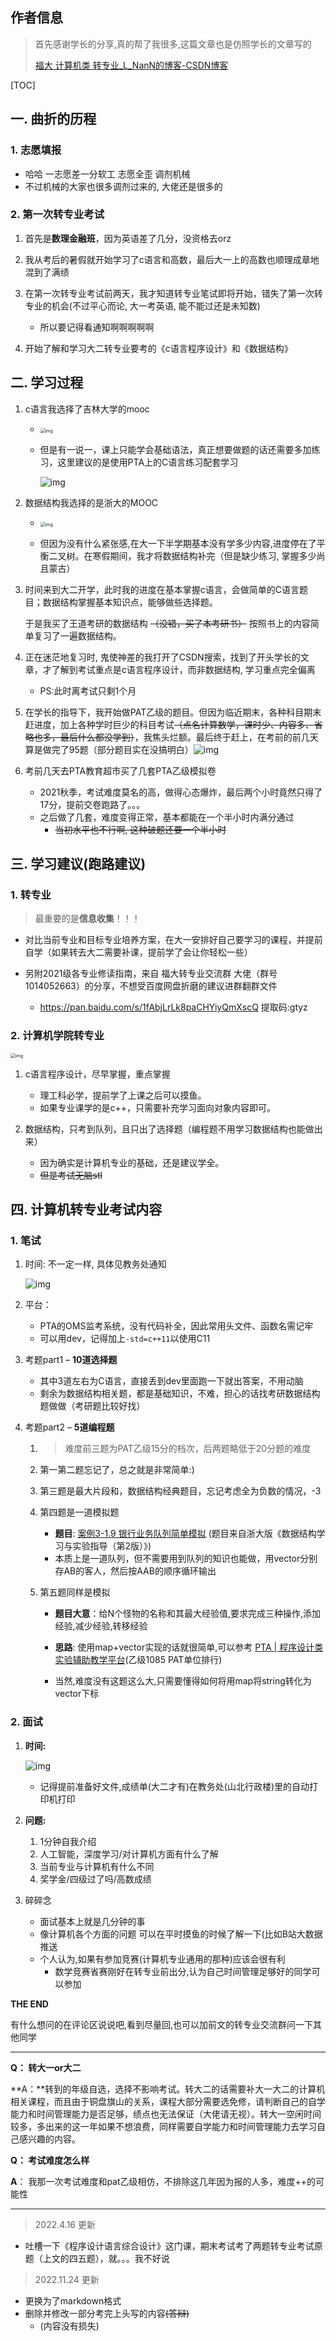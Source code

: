 ## 作者信息
> 首先感谢学长的分享,真的帮了我很多,这篇文章也是仿照学长的文章写的
>
> [福大 计算机类 转专业_L_NanN的博客-CSDN博客](https://blog.csdn.net/L_NanN/article/details/112383457?spm=1001.2014.3001.5501)

[TOC]

## 一. 曲折的历程

### 1. 志愿填报

- 哈哈 一志愿差一分软工 志愿全歪 调剂机械
- 不过机械的大家也很多调剂过来的, 大佬还是很多的

### 2. 第一次转专业考试

1. 首先是**数理金融班**，因为英语差了几分，没资格去orz
2. 我从考后的暑假就开始学习了c语言和高数，最后大一上的高数也顺理成章地混到了满绩
3. 在第一次转专业考试前两天，我才知道转专业笔试即将开始，错失了第一次转专业的机会(不过平心而论, 大一考英语, 能不能过还是未知数)
   - 所以要记得看通知啊啊啊啊啊

4. 开始了解和学习大二转专业要考的《c语言程序设计》和《数据结构》

## 二. 学习过程

1. c语言我选择了吉林大学的mooc

   - <img src="/Users/ozliinex/Desktop/markdown/run/cs/media/watermark,type_d3F5LXplbmhlaQ,shadow_50,text_Q1NETiBA6aOO5YWu5r2H5r2H,size_14,color_FFFFFF,t_70,g_se,x_16.png" alt="img" style="zoom:50%;" />  

   - 但是有一说一，课上只能学会基础语法，真正想要做题的话还需要多加练习，这里建议的是使用PTA上的C语言练习配套学习

     ![img](https://img-blog.csdnimg.cn/6caac6e7b5094042be3b988feb003bb8.png?x-oss-process=image/watermark,type_d3F5LXplbmhlaQ,shadow_50,text_Q1NETiBA6aOO5YWu5r2H5r2H,size_20,color_FFFFFF,t_70,g_se,x_16)

2. 数据结构我选择的是浙大的MOOC

   - <img src="/Users/ozliinex/Desktop/markdown/run/cs/media/watermark,type_d3F5LXplbmhlaQ,shadow_50,text_Q1NETiBA6aOO5YWu5r2H5r2H,size_14,color_FFFFFF,t_70,g_se,x_16-16692939592223.png" alt="img" style="zoom:50%;" /> 

   - 但因为没有什么紧张感,在大一下半学期基本没有学多少内容,进度停在了平衡二叉树。在寒假期间，我才将数据结构补完（但是缺少练习, 掌握多少尚且蒙古）

3. 时间来到大二开学，此时我的进度在基本掌握c语言，会做简单的C语言题目；数据结构掌握基本知识点，能够做些选择题。

   于是我买了王道考研的数据结构 ~~（没错，买了本考研书）~~ 按照书上的内容简单复习了一遍数据结构。

4. 正在迷茫地复习时, 鬼使神差的我打开了CSDN搜索，找到了开头学长的文章，才了解到考试重点是c语言程序设计，而非数据结构, 学习重点完全偏离
   - PS:此时离考试只剩1个月

5. 在学长的指导下，我开始做PAT乙级的题目。但因为临近期末，各种科目期末赶进度，加上各种学时巨少的科目考试~~（点名计算数学，课时少、内容多、省略也多，最后什么都没学到）~~，我焦头烂额。最后终于赶上，在考前的前几天算是做完了95题（部分题目实在没搞明白）![img](https://img-blog.csdnimg.cn/5ca79df0463b4422846cef265be0f02f.png?x-oss-process=image/watermark,type_d3F5LXplbmhlaQ,shadow_50,text_Q1NETiBA6aOO5YWu5r2H5r2H,size_20,color_FFFFFF,t_70,g_se,x_16)

6. 考前几天去PTA教育超市买了几套PTA乙级模拟卷
   - 2021秋季，考试难度莫名的高，做得心态爆炸，最后两个小时竟然只得了17分，提前交卷跑路了。。。
   - 之后做了几套，难度变得正常，基本都能在一个半小时内满分通过
     - ~~当初水平也不行啊, 这种破题还要一个半小时~~



## 三. 学习建议(跑路建议)

### 1. 转专业

> 最重要的是**信息收集**！！！

- 对比当前专业和目标专业培养方案，在大一安排好自己要学习的课程，并提前自学（如果转去大二需要补课，提前学了会让你轻松一些）

- 另附2021级各专业修读指南，来自 福大转专业交流群 大佬（群号1014052663）的分享，不想受百度网盘折磨的建议进群翻群文件
  - https://pan.baidu.com/s/1fAbjLrLk8paCHYiyQmXscQ 提取码:gtyz

### 2. 计算机学院转专业

<img src="https://img-blog.csdnimg.cn/7fd64b0942254784bc4c9192c58dc351.png?x-oss-process=image/watermark,type_d3F5LXplbmhlaQ,shadow_50,text_Q1NETiBA6aOO5YWu5r2H5r2H,size_13,color_FFFFFF,t_70,g_se,x_16" alt="img" style="zoom:50%;" />



1. c语言程序设计，尽早掌握，重点掌握
   - 理工科必学，提前学了上课之后可以摸鱼。
   - 如果专业课学的是c++，只需要补充学习面向对象内容即可。

2. 数据结构，只考到队列，且只出了选择题（编程题不用学习数据结构也能做出来）
   - 因为确实是计算机专业的基础，还是建议学全。
   - ~~但是考试无脑stl~~



## 四. 计算机转专业考试内容

### 1. 笔试

1. 时间: 不一定一样, 具体见教务处通知

   ![img](https://img-blog.csdnimg.cn/003b1b26a7e84e04b302ea9d68cf0c52.png?x-oss-process=image/watermark,type_d3F5LXplbmhlaQ,shadow_50,text_Q1NETiBA6aOO5YWu5r2H5r2H,size_20,color_FFFFFF,t_70,g_se,x_16)

2. 平台：
   - PTA的OMS监考系统，没有代码补全，因此常用头文件、函数名需记牢
   - 可以用dev，记得加上`-std=c++11`以使用C11

3. 考题part1 – **10道选择题**

   - 其中3道左右为C语言，直接丢到dev里面跑一下就出答案，不用动脑
   - 剩余为数据结构相关题，都是基础知识，不难，担心的话找考研数据结构题做做（考研题比较好找）

4. 考题part2 – **5道编程题**

   1. >  难度前三题为PAT乙级15分的档次，后两题略低于20分题的难度

   2. 第一第二题忘记了，总之就是非常简单:)

   3. 第三题是最大片段和，数据结构经典题目，忘记考虑全为负数的情况，-3

   4. 第四题是一道模拟题
      - **题目**: [案例3-1.9 银行业务队列简单模拟](https://pintia.cn/problem-sets/988034414048743424/problems/988037741029126144) (题目来自浙大版《数据结构学习与实验指导（第2版）》)
      - 本质上是一道队列，但不需要用到队列的知识也能做，用vector分别存AB的客人，然后按AAB的顺序循环输出

   5. 第五题同样是模拟

      - **题目大意**：给N个怪物的名称和其最大经验值,要求完成三种操作,添加经验,减少经验,转移经验

      - **思路**:
        使用map+vector实现的话就很简单,可以参考 [PTA | 程序设计类实验辅助教学平台](https://pintia.cn/problem-sets/994805260223102976/problems/994805260353126400)(乙级1085 PAT单位排行)
      - 当然,难度没有这题这么大,只需要懂得如何将用map将string转化为vector下标

### 2. 面试

1. **时间:**

   ![img](https://img-blog.csdnimg.cn/c7c28e01ef0b4ba2b7dc78fcebbfc88d.png?x-oss-process=image/watermark,type_d3F5LXplbmhlaQ,shadow_50,text_Q1NETiBA6aOO5YWu5r2H5r2H,size_20,color_FFFFFF,t_70,g_se,x_16)

   - 记得提前准备好文件,成绩单(大二才有)在教务处(山北行政楼)里的自动打印机打印

2. **问题:**
   1. 1分钟自我介绍 
   2. 人工智能，深度学习/对计算机方面有什么了解
   3. 当前专业与计算机有什么不同
   4. 奖学金/四级过了吗/高数成绩

3. 碎碎念
   - 面试基本上就是几分钟的事
   - 像计算机各个方面的问题 可以在平时摸鱼的时候了解一下(比如B站大数据推送
   - 个人认为,如果有参加竞赛(计算机专业通用的那种)应该会很有利
     - 数学竞赛省赛刚好在转专业前出分,认为自己时间管理足够好的同学可以参加

**THE END**

有什么想问的在评论区说说吧,看到尽量回,也可以加前文的转专业交流群问一下其他同学

------


**Q： 转大一or大二**

**A：**转到的年级自选，选择不影响考试。转大二的话需要补大一大二的计算机相关课程，而且由于铜盘旗山的关系，课程大部分需要选免修，请判断自己的自学能力和时间管理能力是否足够，绩点也无法保证（大佬请无视）。转大一空闲时间较多，多出来的这一年如果不想浪费，同样需要自学能力和时间管理能力去学习自己感兴趣的内容。

**Q： 考试难度怎么样**

**A**： 我那一次考试难度和pat乙级相仿，不排除这几年因为报的人多，难度++的可能性

------

> 2022.4.16 更新

- 吐槽一下《程序设计语言综合设计》这门课，期末考试考了两题转专业考试原题（上文的四五题），就。。。我不好说

> 2022.11.24 更新

- 更换为了markdown格式
- 删除并修改一部分考完上头写的内容~~(答辩)~~ 
  - (内容没有损失)